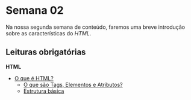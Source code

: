 ﻿# Semana 02

Na nossa segunda semana de conteúdo, faremos uma breve introdução sobre as características do _HTML_.

## Leituras obrigatórias

**HTML**

- [O que é HTML?](http://tableless.github.io/iniciantes/manual/html/index.html)
	- [O que são Tags, Elementos e Atributos?](http://tableless.github.io/iniciantes/manual/html/oquetags.html)
	- [Estrutura básica](http://tableless.github.io/iniciantes/manual/html/estruturabasica.html)
